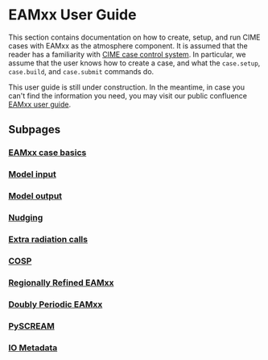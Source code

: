 # EAMxx User Guide

This section contains documentation on how to create, setup, and run CIME cases with EAMxx as the atmosphere component.
It is assumed that the reader has a familiarity with [CIME case
control system](https://esmci.github.io/cime/versions/master/html/users_guide/index.html). In particular, we assume
that the user knows how to create a case, and what the `case.setup`, `case.build`, and `case.submit` commands do.

This user guide is still under construction. In the meantime, in case you can't find the information you need,
you may visit our public confluence [EAMxx user guide](https://acme-climate.atlassian.net/wiki/spaces/DOC/pages/3858890786/EAMxx+User+s+Guide).

## Subpages

### [EAMxx case basics](eamxx_cases.md)

### [Model input](model_input.md)

### [Model output](model_output.md)

### [Nudging](nudging.md)

### [Extra radiation calls](clean_clear_sky.md)

### [COSP](cosp.md)

### [Regionally Refined EAMxx](rrm_eamxx.md)

### [Doubly Periodic EAMxx](dp_eamxx.md)

### [PySCREAM](pyscream.md)

### [IO Metadata](io_metadata.md)
